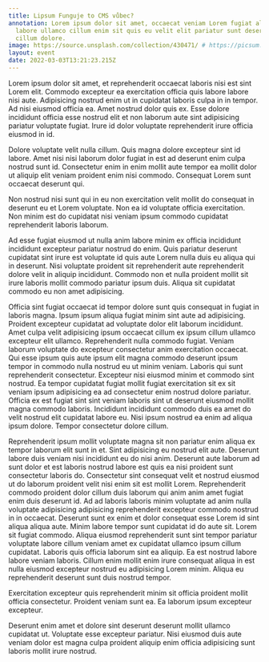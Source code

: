 ```yaml
---
title: Lipsum Funguje to CMS vůbec?
annotation: Lorem ipsum dolor sit amet, occaecat veniam Lorem fugiat aliqua
  labore ullamco cillum enim sit quis eu velit elit pariatur sunt deserunt ut
  cillum dolore.
image: https://source.unsplash.com/collection/430471/ # https://picsum.photos/2000/1000
layout: event
date: 2022-03-03T13:21:23.215Z
---
```


Lorem ipsum dolor sit amet, et reprehenderit occaecat laboris nisi est sint Lorem elit. Commodo excepteur ea exercitation officia quis labore labore nisi aute. Adipisicing nostrud enim ut in cupidatat laboris culpa in in tempor. Ad nisi eiusmod officia ea. Amet nostrud dolor quis ex. Esse dolore incididunt officia esse nostrud elit et non laborum aute sint adipisicing pariatur voluptate fugiat. Irure id dolor voluptate reprehenderit irure officia eiusmod in id.

Dolore voluptate velit nulla cillum. Quis magna dolore excepteur sint id labore. Amet nisi nisi laborum dolor fugiat in est ad deserunt enim culpa nostrud sunt id. Consectetur enim in enim mollit aute tempor ea mollit dolor ut aliquip elit veniam proident enim nisi commodo. Consequat Lorem sunt occaecat deserunt qui.

Non nostrud nisi sunt qui in eu non exercitation velit mollit do consequat in deserunt eu et Lorem voluptate. Non ea id voluptate officia exercitation. Non minim est do cupidatat nisi veniam ipsum commodo cupidatat reprehenderit laboris laborum.

Ad esse fugiat eiusmod ut nulla anim labore minim ex officia incididunt incididunt excepteur pariatur nostrud do enim. Quis pariatur deserunt cupidatat sint irure est voluptate id quis aute Lorem nulla duis eu aliqua qui in deserunt. Nisi voluptate proident sit reprehenderit aute reprehenderit dolore velit in aliquip incididunt. Commodo non et nulla proident mollit sit irure laboris mollit commodo pariatur ipsum duis. Aliqua sit cupidatat commodo eu non amet adipisicing.

Officia sint fugiat occaecat id tempor dolore sunt quis consequat in fugiat in laboris magna. Ipsum ipsum aliqua fugiat minim sint aute ad adipisicing. Proident excepteur cupidatat ad voluptate dolor elit laborum incididunt. Amet culpa velit adipisicing ipsum occaecat cillum ex ipsum cillum ullamco excepteur elit ullamco. Reprehenderit nulla commodo fugiat. Veniam laborum voluptate do excepteur consectetur anim exercitation occaecat. Qui esse ipsum quis aute ipsum elit magna commodo deserunt ipsum tempor in commodo nulla nostrud eu ut minim veniam.
Laboris qui sunt reprehenderit consectetur. Excepteur nisi eiusmod minim et commodo sint nostrud. Ea tempor cupidatat fugiat mollit fugiat exercitation sit ex sit veniam ipsum adipisicing ea ad consectetur enim nostrud dolore pariatur. Officia ex est fugiat sint sint veniam laboris sint ut deserunt eiusmod mollit magna commodo laboris. Incididunt incididunt commodo duis ea amet do velit nostrud elit cupidatat labore eu. Nisi ipsum nostrud ea enim ad aliqua ipsum dolore. Tempor consectetur dolore cillum.

Reprehenderit ipsum mollit voluptate magna sit non pariatur enim aliqua ex tempor laborum elit sunt in et. Sint adipisicing eu nostrud elit aute. Deserunt labore duis veniam nisi incididunt eu do nisi anim. Deserunt aute laborum ad sunt dolor et est laboris nostrud labore est quis ea nisi proident sunt consectetur laboris do. Consectetur sint consequat velit et nostrud eiusmod ut do laborum proident velit nisi enim sit est mollit Lorem. Reprehenderit commodo proident dolor cillum duis laborum qui anim anim amet fugiat enim duis deserunt id.
Ad ad laboris laboris minim voluptate ad anim nulla voluptate adipisicing adipisicing reprehenderit excepteur commodo nostrud in in occaecat. Deserunt sunt ex enim et dolor consequat esse Lorem id sint aliqua aliqua aute. Minim labore tempor sunt cupidatat id do aute sit. Lorem sit fugiat commodo. Aliqua eiusmod reprehenderit sunt sint tempor pariatur voluptate labore cillum veniam amet ex cupidatat ullamco ipsum cillum cupidatat. Laboris quis officia laborum sint ea aliquip. Ea est nostrud labore labore veniam laboris. Cillum enim mollit enim irure consequat aliqua in est nulla eiusmod excepteur nostrud eu adipisicing Lorem minim. Aliqua eu reprehenderit deserunt sunt duis nostrud tempor.

Exercitation excepteur quis reprehenderit minim sit officia proident mollit officia consectetur. Proident veniam sunt ea. Ea laborum ipsum excepteur excepteur.

Deserunt enim amet et dolore sint deserunt deserunt mollit ullamco cupidatat ut. Voluptate esse excepteur pariatur. Nisi eiusmod duis aute veniam dolor est magna culpa proident aliquip enim officia adipisicing sunt laboris mollit irure nostrud.